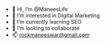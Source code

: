 - 👋 Hi, I’m @ManeesLife
- 👀 I’m interested in Digital Marketing 
- 🌱 I’m currently learning SEO
- 💞️ I’m looking to collaborate
- 📫 rockmaneeswar@gmail.com

<!---
ManeesLife/ManeesLife is a ✨ special ✨ repository because its `README.md` (this file) appears on your GitHub profile.
You can click the Preview link to take a look at your changes.
--->

